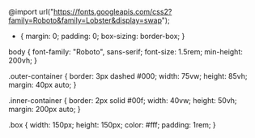 @import url("https://fonts.googleapis.com/css2?family=Roboto&family=Lobster&display=swap");

* {
    margin: 0;
    padding: 0;
    box-sizing: border-box;
}

body {
    font-family: "Roboto", sans-serif;
    font-size: 1.5rem;
    min-height: 200vh;
}

.outer-container {
    border: 3px dashed #000;
    width: 75vw;
    height: 85vh;
    margin: 40px auto;
}

.inner-container {
    border: 2px solid #00f;
    width: 40vw;
    height: 50vh;
    margin: 200px auto;
}

.box {
    width: 150px;
    height: 150px;
    color: #fff;
    padding: 1rem;
}